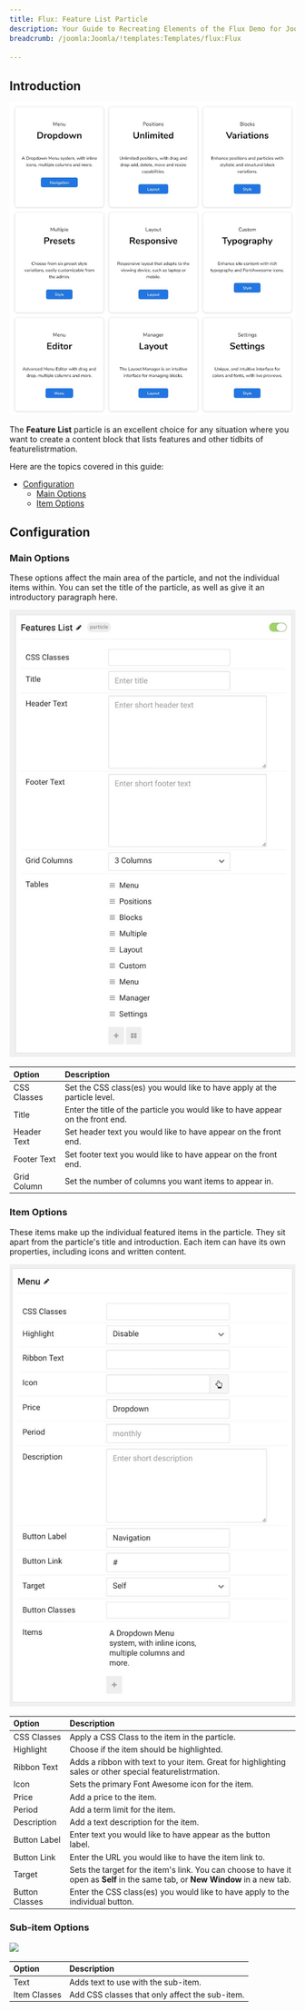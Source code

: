 ```yaml
---
title: Flux: Feature List Particle
description: Your Guide to Recreating Elements of the Flux Demo for Joomla
breadcrumb: /joomla:Joomla/!templates:Templates/flux:Flux

---
```


## Introduction

![](assets/particle_featurelist1.jpeg)

The **Feature List** particle is an excellent choice for any situation where you want to create a content block that lists features and other tidbits of featurelistrmation.

Here are the topics covered in this guide:

* [Configuration](#configuration)
    - [Main Options](#main-options)
    - [Item Options](#item-options)

## Configuration

### Main Options 

These options affect the main area of the particle, and not the individual items within. You can set the title of the particle, as well as give it an introductory paragraph here.

![](assets/particle_featurelist2.jpeg)

| Option      | Description                                                                     |
| :-----      | :-----                                                                          |
| CSS Classes | Set the CSS class(es) you would like to have apply at the particle level.       |
| Title       | Enter the title of the particle you would like to have appear on the front end. |
| Header Text | Set header text you would like to have appear on the front end.                 |
| Footer Text | Set footer text you would like to have appear on the front end.                 |
| Grid Column | Set the number of columns you want items to appear in.                          |

### Item Options

These items make up the individual featured items in the particle. They sit apart from the particle's title and introduction. Each item can have its own properties, including icons and written content.

![](assets/particle_featurelist3.jpeg)

| Option         | Description                                                                                                                      |
| :-----         | :-----                                                                                                                           |
| CSS Classes    | Apply a CSS Class to the item in the particle.                                                                                   |
| Highlight      | Choose if the item should be highlighted.                                                                                        |
| Ribbon Text    | Adds a ribbon with text to your item. Great for highlighting sales or other special featurelistrmation.                          |
| Icon           | Sets the primary Font Awesome icon for the item.                                                                                 |
| Price          | Add a price to the item.                                                                                                         |
| Period         | Add a term limit for the item.                                                                                                   |
| Description    | Add a text description for the item.                                                                                             |
| Button Label   | Enter text you would like to have appear as the button label.                                                                    |
| Button Link    | Enter the URL you would like to have the item link to.                                                                           |
| Target         | Sets the target for the item's link. You can choose to have it open as **Self** in the same tab, or **New Window** in a new tab. |
| Button Classes | Enter the CSS class(es) you would like to have apply to the individual button.                                                   |

### Sub-item Options

![](assets/particle_featurelist4.jpeg)

| Option       | Description                                    |
| :-----       | :-----                                         |
| Text         | Adds text to use with the sub-item.            |
| Item Classes | Add CSS classes that only affect the sub-item. |